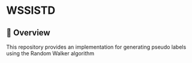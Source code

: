 # WSSISTD

## 🌟 Overview 

This repository provides an implementation for generating pseudo labels using the Random Walker algorithm